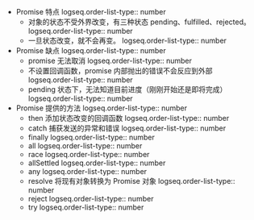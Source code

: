 - Promise 特点
  logseq.order-list-type:: number
	- 对象的状态不受外界改变，有三种状态 pending、fulfilled、rejected。
	  logseq.order-list-type:: number
	- 一旦状态改变，就不会再变。
	  logseq.order-list-type:: number
- Promise 缺点
  logseq.order-list-type:: number
	- promise 无法取消
	  logseq.order-list-type:: number
	- 不设置回调函数，promise 内部抛出的错误不会反应到外部
	  logseq.order-list-type:: number
	- pending 状态下，无法知道目前进度（刚刚开始还是即将完成）
	  logseq.order-list-type:: number
- Promise 提供的方法
  logseq.order-list-type:: number
	- then 添加状态改变的回调函数
	  logseq.order-list-type:: number
	- catch 捕获发送的异常和错误
	  logseq.order-list-type:: number
	- finally
	  logseq.order-list-type:: number
	- all
	  logseq.order-list-type:: number
	- race
	  logseq.order-list-type:: number
	- allSettled
	  logseq.order-list-type:: number
	- any
	  logseq.order-list-type:: number
	- resolve 将现有对象转换为 Promise 对象
	  logseq.order-list-type:: number
	- reject 
	  logseq.order-list-type:: number
	- try
	  logseq.order-list-type:: number
